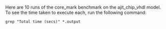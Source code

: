 Here are 10 runs of the core_mark benchmark on the ajit_chip_vhdl model. To see the time taken to execute each, run the following command:

    grep "Total time (secs)" *.output 
